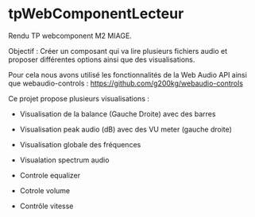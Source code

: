 # tpWebComponentLecteur





Rendu TP webcomponent M2 MIAGE.



Objectif : Créer un composant <my-player> qui va lire plusieurs fichiers audio et proposer différentes options ainsi que des visualisations.

  

  

  

  Pour cela nous avons utilisé les fonctionnalités de la Web Audio API ainsi que webaudio-controls : https://github.com/g200kg/webaudio-controls

  

Ce projet propose plusieurs visualisations : 

  

  - Visualisation de la balance (Gauche Droite) avec des barres

  - Visualisation peak audio (dB) avec des VU meter (gauche droite)

  - Visualisation globale des fréquences 

  - Visualation spectrum audio 

  

  - Controle equalizer

  - Cotrole volume

  - Contrôle vitesse
